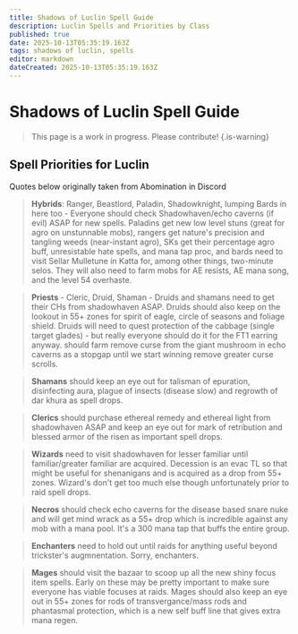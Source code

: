 ```yaml
---
title: Shadows of Luclin Spell Guide
description: Luclin Spells and Priorities by Class
published: true
date: 2025-10-13T05:35:19.163Z
tags: shadows of luclin, spells
editor: markdown
dateCreated: 2025-10-13T05:35:19.163Z
---
```


# Shadows of Luclin Spell Guide
>This page is a work in progress.  Please contribute!
{.is-warning}
## Spell Priorities for Luclin
Quotes below originally taken from Abomination in Discord
>**Hybrids**: Ranger, Beastlord, Paladin, Shadowknight, lumping Bards in here too - Everyone should check Shadowhaven/echo caverns (if evil) ASAP for new spells. Paladins get new low level stuns (great for agro on unstunnable mobs), rangers get nature's precision and tangling weeds (near-instant agro), SKs get their percentage agro buff, unresistable hate spells, and mana tap proc, and bards need to visit Sellar Mulletune  in Katta for, among other things, two-minute selos. They will also need to farm mobs for AE resists, AE mana song, and the level 54 overhaste. 

>**Priests** - Cleric, Druid, Shaman - Druids and shamans need to get their CHs from shadowhaven ASAP. Druids should also keep on the lookout in 55+ zones for spirit of eagle, circle of seasons and foliage shield. Druids will need to quest protection of the cabbage (single target glades) - but really everyone should do it for the FT1 earring anyway. should farm remove curse from the giant mushroom in echo caverns as a stopgap until we start winning remove greater curse scrolls. 

>**Shamans** should keep an eye out for talisman of epuration, disinfecting aura, plague of insects (disease slow) and regrowth of dar khura as spell drops. 

>**Clerics** should purchase ethereal remedy and ethereal light from shadowhaven ASAP and keep an eye out for mark of retribution and blessed armor of the risen as important spell drops. 

>**Wizards** need to visit shadowhaven for lesser familiar until familiar/greater familiar are acquired. Decession is an evac TL so that might be useful for shenanigans and is acquired as a drop from 55+ zones. Wizard's don't get too much else though unfortunately prior to raid spell drops. 

>**Necros** should check echo caverns for the disease based snare nuke and will get mind wrack as a 55+ drop which is incredible against any mob with a mana pool. It's a 300 mana tap that buffs the entire group. 

>**Enchanters** need to hold out until raids for anything useful beyond trickster's augmnentation. Sorry, enchanters.

>**Mages** should visit the bazaar to scoop up all the new shiny focus item spells. Early on these may be pretty important to make sure everyone has viable focuses at raids. Mages should also keep an eye out in 55+ zones for rods of transvergance/mass rods and phantasmal protection, which is a new self buff line that gives extra mana regen.